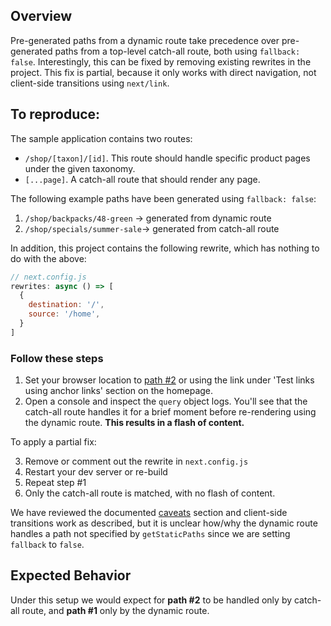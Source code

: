 ## Overview

Pre-generated paths from a dynamic route take precedence over pre-generated paths from a top-level catch-all route, both using `fallback: false`. Interestingly, this can be fixed by removing existing rewrites in the project. This fix is partial, because it only works with direct navigation, not client-side transitions using `next/link`.
## To reproduce:

The sample application contains two routes:

* `/shop/[taxon]/[id]`. This route should handle specific product pages under the given taxonomy.
* `[...page]`. A catch-all route that should render any page.

The following example paths have been generated using `fallback: false`:

1. `/shop/backpacks/48-green`  -> generated from dynamic route
2. `/shop/specials/summer-sale`-> generated from catch-all route

In addition, this project contains the following rewrite, which has nothing to do with the above:

```javascript
// next.config.js
rewrites: async () => [
  {
    destination: '/',
    source: '/home',
  }
]
```
### Follow these steps

1. Set your browser location to [path #2](http://localhost:3000/shop/specials/summer-sale) or using the link under 'Test links using anchor links' section on the homepage.
2. Open a console and inspect the `query` object logs. You'll see that the catch-all route handles it for a brief moment before re-rendering using the dynamic route. **This results in a flash of content.**

To apply a partial fix:

3. Remove or comment out the rewrite in `next.config.js`
4. Restart your dev server or re-build
5. Repeat step #1
6. Only the catch-all route is matched, with no flash of content.

We have reviewed the documented [caveats](https://nextjs.org/docs/routing/dynamic-routes#caveats) section and client-side transitions work as described, but it is unclear how/why the dynamic route handles a path not specified by `getStaticPaths` since we are setting `fallback` to `false`. 

## Expected Behavior

Under this setup we would expect for **path #2** to be handled only by catch-all route, and **path #1** only by the dynamic route.







